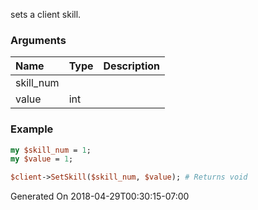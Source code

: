 sets a client skill.
### Arguments
**Name**|**Type**|**Description**
:---|:---|:---
skill_num||
value|int|

### Example

```perl
my $skill_num = 1;
my $value = 1;

$client->SetSkill($skill_num, $value); # Returns void
```


Generated On 2018-04-29T00:30:15-07:00